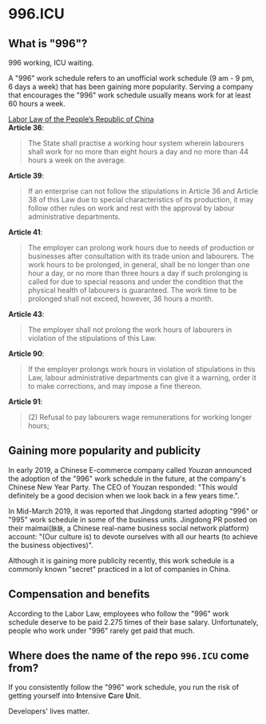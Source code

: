 996.ICU
===

## What is "996"?

996 working, ICU waiting.

A "996" work schedule refers to an unofficial work schedule (9 am - 9 pm, 6 days a week) that has been gaining more popularity. 
Serving a company that encourages the "996" work schedule usually means work for at least 60 hours a week.

[Labor Law of the People’s Republic of China](http://www.china.org.cn/living_in_china/abc/2009-07/15/content_18140508.htm)  
**Article 36**:  
> The State shall practise a working hour system wherein labourers shall work for no more than eight hours a day and no more than 44 hours a week on the average.  

**Article 39**:  
> If an enterprise can not follow the stipulations in Article 36 and Article 38 of this Law due to special characteristics of its production, it may follow other rules on work and rest with the approval by labour administrative departments.  

**Article 41**:  
> The employer can prolong work hours due to needs of production or businesses after consultation with its trade union and labourers. The work hours to be prolonged, in general, shall be no longer than one hour a day, or no more than three hours a day if such prolonging is called for due to special reasons and under the condition that the physical health of labourers is guaranteed. The work time to be prolonged shall not exceed, however, 36 hours a month.  

**Article 43**:  
> The employer shall not prolong the work hours of labourers in violation of the stipulations of this Law.  

**Article 90**:  

> If the employer prolongs work hours in violation of stipulations in this Law, labour administrative departments can give it a warning, order it to make corrections, and may impose a fine thereon.  

**Article 91**:  
> (2) Refusal to pay labourers wage remunerations for working longer hours;  

## Gaining more popularity and publicity

In early 2019, a Chinese E-commerce company called _Youzan_ announced the adoption of the "996" work schedule in the future, at the company's Chinese New Year Party. The CEO of Youzan responded: "This would definitely be a good decision when we look back in a few years time.".

In Mid-March 2019, it was reported that Jingdong started adopting "996" or "995" work schedule in some of the business units. Jingdong PR posted on their maimai(`脉脉`, a Chinese real-name business social network platform) account: "(Our culture is) to devote ourselves with all our hearts (to achieve the business objectives)".

Although it is gaining more publicity recently, this work schedule is a commonly known "secret" practiced in a lot of companies in China.
## Compensation and benefits

According to the Labor Law, employees who follow the "996" work schedule deserve to be paid 2.275 times of their base salary. Unfortunately, people who work under "996" rarely get paid that much.

## Where does the name of the repo `996.ICU` come from?

If you consistently follow the "996" work schedule, you run the risk of getting yourself into **I**ntensive **C**are **U**nit. 

Developers' lives matter.
